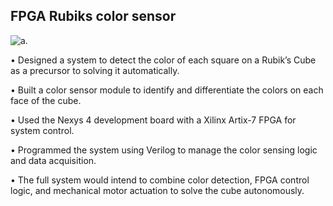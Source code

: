 ## FPGA Rubiks color sensor

<picture>
  <source media="(prefers-color-scheme: dark)" srcset="https://files.softicons.com/download/object-icons/rubiks-cube-icons-by-gordon-irving/png/256/003.png">
  <source media="(prefers-color-scheme: light)" srcset="https://files.softicons.com/download/object-icons/rubiks-cube-icons-by-gordon-irving/png/256/003.png">
  <img alt="a." src="https://files.softicons.com/download/object-icons/rubiks-cube-icons-by-gordon-irving/png/256/003.png">
</picture>

• Designed a system to detect the color of each square on a Rubik’s Cube as a precursor to solving it automatically.

• Built a color sensor module to identify and differentiate the colors on each face of the cube.

• Used the Nexys 4 development board with a Xilinx Artix-7 FPGA for system control.

• Programmed the system using Verilog to manage the color sensing logic and data acquisition.

• The full system would intend to combine color detection, FPGA control logic, and mechanical motor actuation to solve the cube autonomously.
